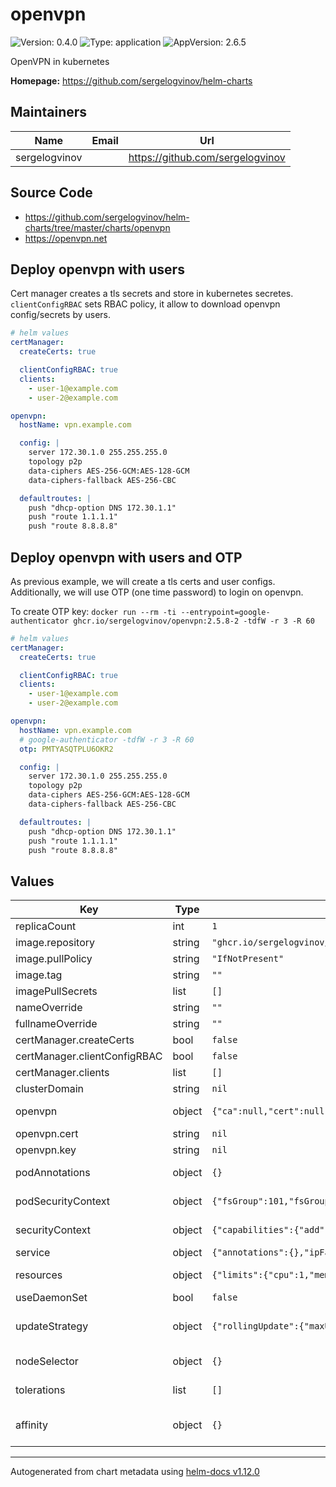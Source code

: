 # openvpn

![Version: 0.4.0](https://img.shields.io/badge/Version-0.4.0-informational?style=flat-square) ![Type: application](https://img.shields.io/badge/Type-application-informational?style=flat-square) ![AppVersion: 2.6.5](https://img.shields.io/badge/AppVersion-2.6.5-informational?style=flat-square)

OpenVPN in kubernetes

**Homepage:** <https://github.com/sergelogvinov/helm-charts>

## Maintainers

| Name | Email | Url |
| ---- | ------ | --- |
| sergelogvinov |  | <https://github.com/sergelogvinov> |

## Source Code

* <https://github.com/sergelogvinov/helm-charts/tree/master/charts/openvpn>
* <https://openvpn.net>

## Deploy openvpn with users

Cert manager creates a tls secrets and store in kubernetes secretes.
`clientConfigRBAC` sets RBAC policy, it allow to download openvpn config/secrets by users.

```yaml
# helm values
certManager:
  createCerts: true

  clientConfigRBAC: true
  clients:
    - user-1@example.com
    - user-2@example.com

openvpn:
  hostName: vpn.example.com

  config: |
    server 172.30.1.0 255.255.255.0
    topology p2p
    data-ciphers AES-256-GCM:AES-128-GCM
    data-ciphers-fallback AES-256-CBC

  defaultroutes: |
    push "dhcp-option DNS 172.30.1.1"
    push "route 1.1.1.1"
    push "route 8.8.8.8"
```

## Deploy openvpn with users and OTP

As previous example, we will create a tls certs and user configs.
Additionally, we will use OTP (one time password) to login on openvpn.

To create OTP key: `docker run --rm -ti --entrypoint=google-authenticator ghcr.io/sergelogvinov/openvpn:2.5.8-2 -tdfW -r 3 -R 60`

```yaml
# helm values
certManager:
  createCerts: true

  clientConfigRBAC: true
  clients:
    - user-1@example.com
    - user-2@example.com

openvpn:
  hostName: vpn.example.com
  # google-authenticator -tdfW -r 3 -R 60
  otp: PMTYASQTPLU6OKR2

  config: |
    server 172.30.1.0 255.255.255.0
    topology p2p
    data-ciphers AES-256-GCM:AES-128-GCM
    data-ciphers-fallback AES-256-CBC

  defaultroutes: |
    push "dhcp-option DNS 172.30.1.1"
    push "route 1.1.1.1"
    push "route 8.8.8.8"
```

## Values

| Key | Type | Default | Description |
|-----|------|---------|-------------|
| replicaCount | int | `1` |  |
| image.repository | string | `"ghcr.io/sergelogvinov/openvpn"` |  |
| image.pullPolicy | string | `"IfNotPresent"` |  |
| image.tag | string | `""` |  |
| imagePullSecrets | list | `[]` |  |
| nameOverride | string | `""` |  |
| fullnameOverride | string | `""` |  |
| certManager.createCerts | bool | `false` |  |
| certManager.clientConfigRBAC | bool | `false` |  |
| certManager.clients | list | `[]` |  |
| clusterDomain | string | `nil` |  |
| openvpn | object | `{"ca":null,"cert":null,"config":null,"defaultroutes":null,"dh":null,"hostName":"vpn.example.com","key":null,"otp":null,"redirectGateway":false,"revoke":null,"tlsauth":null}` | genkey secret ta.key  -----BEGIN OpenVPN Static key V1----- -----END OpenVPN Static key V1----- |
| openvpn.cert | string | `nil` | ---END CERTIFICATE----- |
| openvpn.key | string | `nil` | ---END CERTIFICATE----- |
| podAnnotations | object | `{}` | Annotations for pod. ref: https://kubernetes.io/docs/concepts/overview/working-with-objects/annotations/ |
| podSecurityContext | object | `{"fsGroup":101,"fsGroupChangePolicy":"OnRootMismatch","runAsGroup":101,"runAsUser":0}` | Pod Security Context. ref: https://kubernetes.io/docs/tasks/configure-pod-container/security-context/#set-the-security-context-for-a-pod |
| securityContext | object | `{"capabilities":{"add":["NET_ADMIN","MKNOD","SETUID","SETGID"],"drop":["ALL"]},"runAsGroup":101,"seccompProfile":{"type":"RuntimeDefault"}}` | Container Security Context. ref: https://kubernetes.io/docs/tasks/configure-pod-container/security-context/#set-the-security-context-for-a-pod |
| service | object | `{"annotations":{},"ipFamilies":["IPv4"],"port":1190,"ports":[],"proto":"UDP","type":"ClusterIP"}` | Service parameters ref: https://kubernetes.io/docs/user-guide/services/ |
| resources | object | `{"limits":{"cpu":1,"memory":"128Mi"},"requests":{"cpu":"100m","memory":"32Mi"}}` | Resource requests and limits. ref: https://kubernetes.io/docs/user-guide/compute-resources/ |
| useDaemonSet | bool | `false` | Use a daemonset instead of a deployment |
| updateStrategy | object | `{"rollingUpdate":{"maxUnavailable":1},"type":"RollingUpdate"}` | pod deployment update stategy type. ref: https://kubernetes.io/docs/concepts/workloads/controllers/deployment/#updating-a-deployment |
| nodeSelector | object | `{}` | Node labels for pod assignment. ref: https://kubernetes.io/docs/user-guide/node-selection/ |
| tolerations | list | `[]` | Tolerations for pod assignment. ref: https://kubernetes.io/docs/concepts/configuration/taint-and-toleration/ |
| affinity | object | `{}` | Affinity for pod assignment. ref: https://kubernetes.io/docs/concepts/configuration/assign-pod-node/#affinity-and-anti-affinity |

----------------------------------------------
Autogenerated from chart metadata using [helm-docs v1.12.0](https://github.com/norwoodj/helm-docs/releases/v1.12.0)
